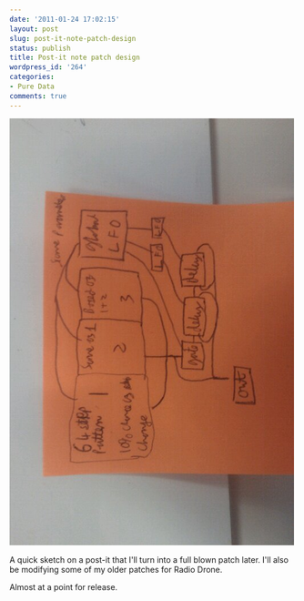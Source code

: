 ```yaml
---
date: '2011-01-24 17:02:15'
layout: post
slug: post-it-note-patch-design
status: publish
title: Post-it note patch design
wordpress_id: '264'
categories:
- Pure Data
comments: true
---
```


![image](/a/2011-01-24-post-it-note-patch-design/wpid-IMAG01621.jpg)



A quick sketch on a post-it that I'll turn into a full blown patch later. I'll also be modifying some of my older patches for Radio Drone.  

Almost at a point for release.



